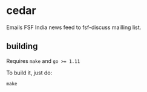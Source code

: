 # cedar

Emails FSF India news feed to fsf-discuss mailling list.

## building

Requires `make` and `go >= 1.11`

To build it, just do:

```
make
```

